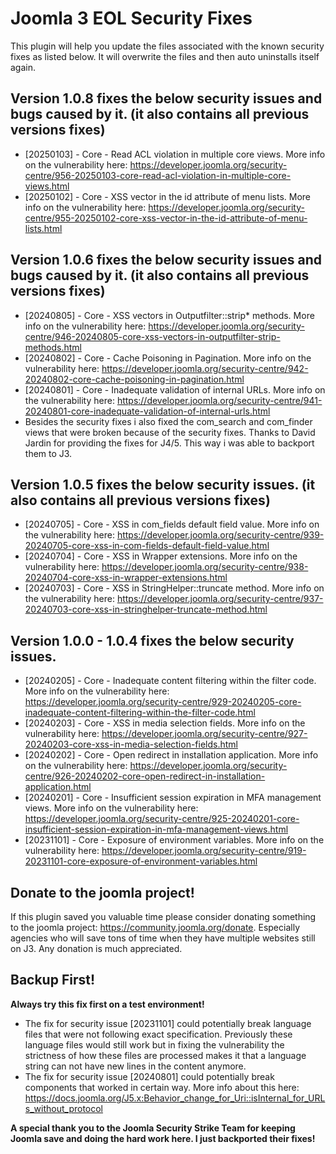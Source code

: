 # Joomla 3 EOL Security Fixes 
This plugin will help you update the files associated with the known security fixes as listed below.
It will overwrite the files and then auto uninstalls itself again. 
## Version 1.0.8 fixes the below security issues and bugs caused by it. (it also contains all previous versions fixes)
- [20250103] - Core - Read ACL violation in multiple core views. More info on the vulnerability here: https://developer.joomla.org/security-centre/956-20250103-core-read-acl-violation-in-multiple-core-views.html
- [20250102] - Core - XSS vector in the id attribute of menu lists. More info on the vulnerability here: https://developer.joomla.org/security-centre/955-20250102-core-xss-vector-in-the-id-attribute-of-menu-lists.html

## Version 1.0.6 fixes the below security issues and bugs caused by it. (it also contains all previous versions fixes)
- [20240805] - Core - XSS vectors in Outputfilter::strip* methods. More info on the vulnerability here: https://developer.joomla.org/security-centre/946-20240805-core-xss-vectors-in-outputfilter-strip-methods.html
- [20240802] - Core - Cache Poisoning in Pagination. More info on the vulnerability here: https://developer.joomla.org/security-centre/942-20240802-core-cache-poisoning-in-pagination.html
- [20240801] - Core - Inadequate validation of internal URLs. More info on the vulnerability here: https://developer.joomla.org/security-centre/941-20240801-core-inadequate-validation-of-internal-urls.html
- Besides the security fixes i also fixed the com_search and com_finder views that were broken because of the security fixes. Thanks to David Jardin for providing the fixes for J4/5. This way i was able to backport them to J3.

## Version 1.0.5 fixes the below security issues. (it also contains all previous versions fixes)
- [20240705] - Core - XSS in com_fields default field value. More info on the vulnerability here: https://developer.joomla.org/security-centre/939-20240705-core-xss-in-com-fields-default-field-value.html
- [20240704] - Core - XSS in Wrapper extensions. More info on the vulnerability here: https://developer.joomla.org/security-centre/938-20240704-core-xss-in-wrapper-extensions.html
- [20240703] - Core - XSS in StringHelper::truncate method. More info on the vulnerability here: https://developer.joomla.org/security-centre/937-20240703-core-xss-in-stringhelper-truncate-method.html

## Version 1.0.0 - 1.0.4 fixes the below security issues.
- [20240205] - Core - Inadequate content filtering within the filter code. More info on the vulnerability here: https://developer.joomla.org/security-centre/929-20240205-core-inadequate-content-filtering-within-the-filter-code.html
- [20240203] - Core - XSS in media selection fields. More info on the vulnerability here: https://developer.joomla.org/security-centre/927-20240203-core-xss-in-media-selection-fields.html
- [20240202] - Core - Open redirect in installation application. More info on the vulnerability here: https://developer.joomla.org/security-centre/926-20240202-core-open-redirect-in-installation-application.html
- [20240201] - Core - Insufficient session expiration in MFA management views. More info on the vulnerability here: https://developer.joomla.org/security-centre/925-20240201-core-insufficient-session-expiration-in-mfa-management-views.html
- [20231101] - Core - Exposure of environment variables. More info on the vulnerability here: https://developer.joomla.org/security-centre/919-20231101-core-exposure-of-environment-variables.html

## Donate to the joomla project!
If this plugin saved you valuable time please consider donating something to the joomla project: https://community.joomla.org/donate. 
Especially agencies who will save tons of time when they have multiple websites still on J3. Any donation is much appreciated.

## Backup First!
**Always try this fix first on a test environment!**
- The fix for security issue [20231101] could potentially break language files that were not following exact specification. Previously these language files would still work but in fixing the vulnerability the strictness of how these files are processed makes it that a language string can not have new lines in the content anymore.
- The fix for security issue [20240801] could potentially break components that worked in certain way. More info about this here: https://docs.joomla.org/J5.x:Behavior_change_for_Uri::isInternal_for_URLs_without_protocol

**A special thank you to the Joomla Security Strike Team for keeping Joomla save and doing the hard work here. I just backported their fixes!**
